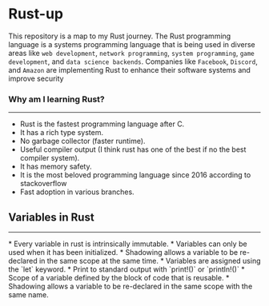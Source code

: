 # Rust-up

This repository is a map to my Rust journey. The Rust programming language is a systems programming language that is being used in diverse areas like `web development`, `network programming`, `system programming`, `game development`, and `data science backends`. Companies like `Facebook`, `Discord`, and `Amazon` are implementing Rust to enhance their software systems and improve security

### Why am I learning Rust?
<hr/>

* Rust is the fastest programming language after C.
* It has a rich type system.
* No garbage collector (faster runtime).
* Useful compiler output (I think rust has one of the best if no the best compiler system).
* It has memory safety.
* It is the most beloved programming language since 2016 according to stackoverflow
* Fast adoption in various branches.


## Variables in Rust
<hr/>
* Every variable in rust is intrinsically immutable.
* Variables can only be used when it has been initialized.
* Shadowing allows a variable to be re-declared in the same scope at the same time.
* Variables are assigned using the `let` keyword.
* Print to standard output with `print!()` or `println!()`
* Scope of a variable defined by the block of code that is reusable.
* Shadowing allows a variable to be re-declared in the same scope with the same name.
